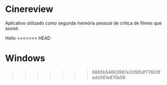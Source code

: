# Cinereview

Aplicativo utilizado como segunda memória pessoal de crítica de filmes que assisti

Hello
<<<<<<< HEAD

Windows
=======
>>>>>>> 6865b54663987e33f85df77603fadd361e870b59
